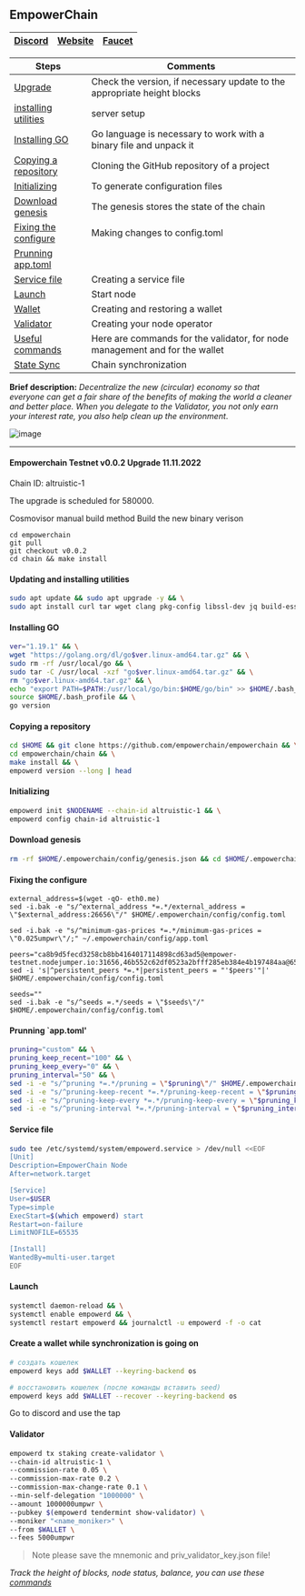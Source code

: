 ## EmpowerChain


[Discord](https://discord.gg/AmHDfQdP) | [Website](https://empower.eco/) | [Faucet](https://discord.gg/T5N4V5qd)
--- | --- | ---

Steps | Comments
--- | --- |
[Upgrade](https://github.com/DanilJPG/nodes_testnets/blob/main/EmpowerChain/Empower.md#:~:text=up%20the%20environment.-,Empowerchain%20Testnet%20v0.0.2%20Upgrade%2011.11.2022,-Chain%20ID%3A%20altruistic) | Check the version, if necessary update to the appropriate height blocks
[installing utilities](https://github.com/DanilJPG/nodes_testnets/blob/main/EmpowerChain/Empower.md#:~:text=Updating%20and%20installing%20utilities) | server setup
[Installing GO](https://github.com/DanilJPG/nodes_testnets/blob/main/EmpowerChain/Empower.md#:~:text=liblz4%2Dtool%20%2Dy-,Installing%20GO,-ver%3D%22) | Go language is necessary to work with a binary file and unpack it
[Copying a repository](https://github.com/DanilJPG/nodes_testnets/blob/main/EmpowerChain/Empower.md#copying-a-repository:~:text=Copying%20a%20repository) | Cloning the GitHub repository of a project
[Initializing](https://github.com/DanilJPG/nodes_testnets/blob/main/EmpowerChain/Empower.md#copying-a-repository:~:text=long%20%7C%20head-,Initializing,-empowerd%20init%20%24NODENAME) | To generate configuration files
[Download genesis](https://github.com/DanilJPG/nodes_testnets/blob/main/EmpowerChain/Empower.md#copying-a-repository:~:text=id%20altruistic%2D1-,Download%20genesis,-rm%20%2Drf%20%24HOME) | The genesis stores the state of the chain
[Fixing the configure](https://github.com/DanilJPG/nodes_testnets/blob/main/EmpowerChain/Empower.md#copying-a-repository:~:text=Fixing%20the%20configure) | Making changes to config.toml
[Prunning app.toml](https://github.com/DanilJPG/nodes_testnets/blob/main/EmpowerChain/Empower.md#copying-a-repository:~:text=config/config.toml-,Prunning%20%60app.toml%27,-pruning%3D%22) | 
[Service file](https://github.com/DanilJPG/nodes_testnets/blob/main/EmpowerChain/Empower.md#copying-a-repository:~:text=config/app.toml-,Service%20file,-sudo%20tee%20/etc) | Creating a service file
[Launch](https://github.com/DanilJPG/nodes_testnets/blob/main/EmpowerChain/Empower.md#copying-a-repository:~:text=user.target%0AEOF-,Launch,-systemctl%20daemon%2Dreload) | Start node 
[Wallet](https://github.com/DanilJPG/nodes_testnets/blob/main/EmpowerChain/Empower.md#copying-a-repository:~:text=Create%20a%20wallet%20while%20synchronization%20is%20going%20on) | Creating and restoring a wallet
[Validator](https://github.com/DanilJPG/nodes_testnets/blob/main/EmpowerChain/Empower.md#copying-a-repository:~:text=use%20the%20tap-,Validator,-empowerd%20tx%20staking) | Creating your node operator
[Useful commands](https://github.com/DanilJPG/nodes_testnets/blob/main/EmpowerChain/Useful%20Commands.md) | Here are commands for the validator, for node management and for the wallet
[State Sync]() | Chain synchronization

**Brief description:** *Decentralize the new (circular) economy so that everyone can get a fair share of the benefits of making the world a cleaner and better place. When you delegate to the Validator, you not only earn your interest rate, you also help clean up the environment*.

![image](https://user-images.githubusercontent.com/57448493/200168721-ca5c593a-0054-4c69-9eeb-14243678f4fc.png)

***
#### Empowerchain Testnet v0.0.2 Upgrade 11.11.2022
Chain ID: altruistic-1

The upgrade is scheduled for 580000.

Cosmovisor manual build method
Build the new binary verison

```Shell
cd empowerchain
git pull
git checkout v0.0.2
cd chain && make install
```
#### Updating and installing utilities 
```Bash
sudo apt update && sudo apt upgrade -y && \
sudo apt install curl tar wget clang pkg-config libssl-dev jq build-essential bsdmainutils git make ncdu gcc git jq chrony liblz4-tool -y
```
#### Installing GO
```Bash
ver="1.19.1" && \
wget "https://golang.org/dl/go$ver.linux-amd64.tar.gz" && \
sudo rm -rf /usr/local/go && \
sudo tar -C /usr/local -xzf "go$ver.linux-amd64.tar.gz" && \
rm "go$ver.linux-amd64.tar.gz" && \
echo "export PATH=$PATH:/usr/local/go/bin:$HOME/go/bin" >> $HOME/.bash_profile && \
source $HOME/.bash_profile && \
go version
```

#### Copying a repository
```Bash
cd $HOME && git clone https://github.com/empowerchain/empowerchain && \
cd empowerchain/chain && \
make install && \
empowerd version --long | head
```
#### Initializing
```Bash
empowerd init $NODENAME --chain-id altruistic-1 && \
empowerd config chain-id altruistic-1
```
#### Download genesis
```Bash
rm -rf $HOME/.empowerchain/config/genesis.json && cd $HOME/.empowerchain/config && wget $HOME/.empowerchain/config/genesis.json "https://raw.githubusercontent.com/empowerchain/empowerchain/main/testnets/altruistic-1/genesis.json"
```
#### Fixing the configure 
```Shell
external_address=$(wget -qO- eth0.me)
sed -i.bak -e "s/^external_address *=.*/external_address = \"$external_address:26656\"/" $HOME/.empowerchain/config/config.toml

sed -i.bak -e "s/^minimum-gas-prices *=.*/minimum-gas-prices = \"0.025umpwr\"/;" ~/.empowerchain/config/app.toml

peers="ca8b9d5fecd3258cb8bb4164017114898cd63ad5@empower-testnet.nodejumper.io:31656,46b552c62df0523a2bfff285eb384e4b197484aa@65.21.133.125:33656,0314ad645ce08401d190521643503c803e9335dd@65.108.127.215:26696,c3ade1fb182d5cb6a4ed56ce05b84b872c5b5b3e@65.108.229.225:54656,ab4b4331d161cf0e98d3244e30225e4f38ac8d2f@65.109.28.177:44656,d14dd1b664c30270be84e94d456014d847e33c91@65.21.193.112:26616,d9307a7ba665a54e65f4fa5dbb5401448e1c3456@65.109.30.117:30656,3b41eaba864fa4d10b00685e6bad4318700b2583@65.108.124.54:54656,9a6b638b3a6ae693c6e51208da832718c35f8f39@65.108.234.126:38656,6e65e245f41de513ad7dad22fb47acc59698b655@167.235.77.194:26656,e8f6d75ab37bf4f08c018f306416df1e138fd21c@95.217.135.41:26656,ab8730768fa3689a5e58eb1504a3802b29973014@65.21.138.123:33656,605b175a3cf6f71d454840baef08d0e81d94935f@65.108.52.192:46656,c8d488e8ce1dc25dcdb6a420d6406982c46edfe6@135.181.255.131:26656,86669cd5e5914f862578d43de483f49e93d396b1@51.83.35.129:26656,aeb6bdbf28b3883a206570a29cda164e889fc807@194.163.155.84:26656,07e2aac37ac8e337214b53f1fe9121d6d6f238b8@195.201.103.54:26656,a2ed6f01e454d3469a95edee6580e750d79d4297@142.132.199.236:22656,b405572f7bf70f681d1e82f196e1399bf90a9d8a@138.201.197.163:26656,c5d44acd2f0ee122352d2f8154d9b29aeb9bf0ec@159.69.65.97:36656,bd8274637720d5338b31fe143c62e83e938fdeac@194.163.131.83:26676,76537229c17d0d09d4ec672d7c8baa0c0c12e9d2@38.242.246.181:26656,12426ec181f1aef0e7a2aa99a88bde9c357cc8e9@38.242.251.1:26656,7722e5d0f84d72da7bd17aee50184d52999ff7f4@45.84.138.224:26656,24e10413764bccfd91dda196b62cd732be414bf9@46.138.244.152:26656,8abceaabc650d81a751e40382f80af6c98ba466f@185.239.209.180:35656,f0ac01503193e1f1eb63ee1407726e4da940f17d@161.97.105.150:15656,c6d783f058a722b9d4fd6a3c7acf5328963c8227@5.161.112.84:26656,8fabf4b8d1f41530412269493199faaa1e2d2571@80.82.215.243:26666,8498049b61177a53b3f0e6b8f7c4a574251a2bbb@149.102.157.96:36656,409d8644100d1eaa95ac55afb9505060316ba859@5.189.178.222:46656,21787f4466839fd5375914711d83c0ae48305ef8@46.138.245.164:24436,5a68fe7914a170ef3ebbdc404703ac8b5d828bcf@137.184.146.226:26656,326a9806fca6c45ef75c9fcf594cb8f56d6ee63f@5.161.111.18:26656,55f8978c0024c59ad5dcdee0874a9dab2cf916c8@194.180.176.59:26656,56d05d4ae0e1440ad7c68e52cc841c424d59badd@96.234.160.22:26656,50725c195e46b3863ad7de26f044a14941dbe815@193.46.243.171:26656,ff18196236e62eb564cbeb1343eb6a7ecfdfcc77@194.163.175.30:26656,b72e6976e21ccda63c019a956899b374c7fc21fa@149.102.137.255:26656,ed638559942030c6b18a9ebd2bfaab572e9c4f42@65.108.68.233:26756,c2d4fd99f12be0b406cbc4e9416043f39722b4f6@38.242.128.227:26656,3c0374af8de23bb8379b3149516f2c3d8499d4be@65.109.34.133:60956,e1f5eca7423d9a4f422ff00f80609321e32e6862@190.102.106.50:26656,5935c103703407ba314fe9e20be82c318b99ca58@45.85.146.224:26656,c5f73ce5526e32d1c43eeb1afa29b7928acab9b4@185.169.252.86:26656,707d0e3f757bedaaff6fd92e12c6089b1ebe50d8@194.163.179.16:26656,12917731184e3499a26d614f9542724e2bfcf63a@193.46.243.95:26656,0871e0e36e83453bdea04e93a85e4cace90b4323@139.144.173.65:26656,ec4cbf95e9c2a62b8d9d71a8c8b9b2679dc9d656@167.86.127.111:26656,bd6ddd430e158a6d4da22dab90152a8ca07a5e40@135.181.98.172:26656,9dcaea7968bcca694f85c3dddb743e38ab48343d@20.237.174.242:26656,70978f162a0fa5bf4245b1a94b06e9b1804d0c27@185.196.21.104:26656,39ae78479c3cdb569a0532846c15c6d38f5a2b34@95.217.0.223:26656,9fe8cff1e057086c357b6b83b7cf49c2af6c6adb@159.203.41.233:26656,6c523db71cf49a658a747ba952be83de3dd0fc5b@178.79.191.243:26656,f5a5df8a5d168613c2c152a231b9cac88a58be2b@149.102.149.20:26656,671c980d0f0ea6eb5753e2358262ba02a0619eb5@194.247.12.102:26656,1a26d02d82e2c0f5ef2116503c369b7c1f3e836c@18.215.118.197:26656,f5f2697fef536365789a07d1908417babfbc3464@38.242.251.167:26656,b138999b35c50ce7dc62bab6928c923bd8d91682@195.201.194.188:11045,7ba7609b37eea967abe94d233ae74245530e8877@135.181.221.186:31656,ed6571aa7fe49b30e348133ed0c5d3c363fb0f6e@45.94.209.32:18656,1c13bffa07861f7317d44e11c06336902602803e@65.21.144.234:26656,6fa57fc737fa9d33ecac359f8ca62d84d5fe7a22@149.102.137.217:26656,71511855c7bdee9c8d19d253238ebac8d367d7cb@178.238.229.107:26656,42020b7c9520f387bad61cbb2da705d383f38840@95.111.234.147:26656,f44370a859b58f471a8ce9c3ca4584132dbe9717@45.94.209.38:26656,1531672b7b11a1ce673c472c565431b7b484f1ae@45.84.138.151:26656,f26af8b833e2dc2c890daedfd2dcd2fe3b641ccf@161.97.132.207:26656,2bcbfbe6d9a1677d16e4e745066ea84aa3af0731@162.55.234.70:54856,8721e086acb679c4c48d507096fe0fe532ff70d0@134.122.39.157:26656,596f6892efa7473ea2930ffde0f8c4d60a16eb50@38.242.154.155:26656,3525fd3a8a96a67e150d9a04f493a60f22b2e11a@147.182.246.192:26656,d07725c5dceb916810bf31606e380ea763e80184@38.242.159.119:26656,843646b8c43df057635cf1d063e72e26fba55c2d@138.197.158.127:26656,7ce890789ed7521399a34427c60f1f9d10edaf93@159.223.167.63:26656,ede8257e4be3d7dc369f652263a139c8c083e97e@149.102.129.159:26656,773a76711d9a99fb3ef1bf72621af547bc77c58e@167.235.50.65:26656,c7eb93b0ad5a3d79ee921cf20fe1aba866d673e6@46.101.183.146:26656,df91c557d873b37ef98644911852b83ce3f1894f@134.122.43.152:26656,f73c4eb3749984a6d5717753fce85fa6b085dc5d@185.182.185.145:26656,d006a4875c91bb5febde6d49bd65daa30112a1f0@109.107.182.46:26656,2409fd7723ced295651f913f93f667ed2062bb29@138.68.141.214:10656,ae7ca3688e313aa1d8acf168a2a6efd27a0e9e2e@217.199.117.158:26656,ad19d0fedb825a05a64189bff2b23e617f26eda6@134.122.38.167:26656,8a9559d240c3e89031e1e254c4170f7055f45405@167.86.91.34:26656,ae03dd3ab682d62048808a088bc7621c3baedc22@157.230.183.146:26656,6a3f47a50548cc7a9b91c1446378faab398c7d3b@75.119.146.75:26656,6fcd814ed30f16a516aaef9e089d6de77be3d530@134.122.23.155:26656,76a88e13f1d0f957b93b84375783cfeb11714b67@38.242.146.28:26656,0f42474c058db28cc450d92ff30e127ff16d0b0d@94.130.140.145:26656,bd057ea7df5b109b97d4a7fae2d0e3df244af89b@137.184.178.158:26656,5f31d621b9d348386e1145fdfdeefe0d45cf2030@104.199.121.169:26656,62d27d651195f384be7bf8c29545c02ed87b0067@139.59.169.187:26656,afb4e400c98da570d01eb56cc80dbef4b96a5023@135.181.147.143:26656,259763d6393938d8861aadaf224c10f746d9ad3b@38.242.245.119:26656,dc5e42affe639a14780cf95bc36aba9c0378772e@142.93.150.84:26656,704e223abd5ab11165593a8a1e53bdcbdc8dae69@34.127.20.71:26656,20e9588cbf23d6918d32cfc63bd1f9dc6e6ebebb@134.122.43.96:26656,1224ae5aac563920b1fe2e2b496820509db83403@142.93.158.71:26656"
sed -i 's|^persistent_peers *=.*|persistent_peers = "'$peers'"|' $HOME/.empowerchain/config/config.toml

seeds=""
sed -i.bak -e "s/^seeds =.*/seeds = \"$seeds\"/" $HOME/.empowerchain/config/config.toml
```
#### Prunning `app.toml'
```Bash
pruning="custom" && \
pruning_keep_recent="100" && \
pruning_keep_every="0" && \
pruning_interval="50" && \
sed -i -e "s/^pruning *=.*/pruning = \"$pruning\"/" $HOME/.empowerchain/config/app.toml && \
sed -i -e "s/^pruning-keep-recent *=.*/pruning-keep-recent = \"$pruning_keep_recent\"/" $HOME/.empowerchain/config/app.toml && \
sed -i -e "s/^pruning-keep-every *=.*/pruning-keep-every = \"$pruning_keep_every\"/" $HOME/.empowerchain/config/app.toml && \
sed -i -e "s/^pruning-interval *=.*/pruning-interval = \"$pruning_interval\"/" $HOME/.empowerchain/config/app.toml
```
#### Service file
```Bash
sudo tee /etc/systemd/system/empowerd.service > /dev/null <<EOF
[Unit]
Description=EmpowerChain Node
After=network.target

[Service]
User=$USER
Type=simple
ExecStart=$(which empowerd) start
Restart=on-failure
LimitNOFILE=65535

[Install]
WantedBy=multi-user.target
EOF
```
#### Launch
```Bash
systemctl daemon-reload && \
systemctl enable empowerd && \
systemctl restart empowerd && journalctl -u empowerd -f -o cat
```
#### Create a wallet while synchronization is going on 
```Bash
# создать кошелек
empowerd keys add $WALLET --keyring-backend os

# восстановить кошелек (после команды вставить seed)
empowerd keys add $WALLET --recover --keyring-backend os
```
Go to discord and use the tap 

#### Validator
```Bash
empowerd tx staking create-validator \
--chain-id altruistic-1 \
--commission-rate 0.05 \
--commission-max-rate 0.2 \
--commission-max-change-rate 0.1 \
--min-self-delegation "1000000" \
--amount 1000000umpwr \
--pubkey $(empowerd tendermint show-validator) \
--moniker "<name_moniker>" \
--from $WALLET \
--fees 5000umpwr
```
> Note please save the mnemonic and priv_validator_key.json file!

*Track the height of blocks, node status, balance, you can use these [commands](https://github.com/DanilJPG/nodes_testnets/blob/main/EmpowerChain/Useful%20Commands)*
